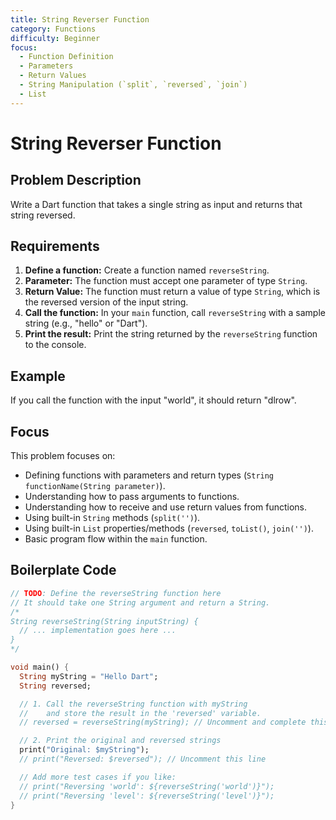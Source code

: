 ```yaml
---
title: String Reverser Function
category: Functions
difficulty: Beginner
focus:
  - Function Definition
  - Parameters
  - Return Values
  - String Manipulation (`split`, `reversed`, `join`)
  - List
---
```


# String Reverser Function

## Problem Description

Write a Dart function that takes a single string as input and returns that string reversed.

## Requirements

1.  **Define a function:** Create a function named `reverseString`.
2.  **Parameter:** The function must accept one parameter of type `String`.
3.  **Return Value:** The function must return a value of type `String`, which is the reversed version of the input string.
4.  **Call the function:** In your `main` function, call `reverseString` with a sample string (e.g., "hello" or "Dart").
5.  **Print the result:** Print the string returned by the `reverseString` function to the console.

## Example

If you call the function with the input "world", it should return "dlrow".

## Focus

This problem focuses on:

*   Defining functions with parameters and return types (`String functionName(String parameter)`).
*   Understanding how to pass arguments to functions.
*   Understanding how to receive and use return values from functions.
*   Using built-in `String` methods (`split('')`).
*   Using built-in `List` properties/methods (`reversed`, `toList()`, `join('')`).
*   Basic program flow within the `main` function.

## Boilerplate Code

```dart
// TODO: Define the reverseString function here
// It should take one String argument and return a String.
/*
String reverseString(String inputString) {
  // ... implementation goes here ...
}
*/

void main() {
  String myString = "Hello Dart";
  String reversed;

  // 1. Call the reverseString function with myString
  //    and store the result in the 'reversed' variable.
  // reversed = reverseString(myString); // Uncomment and complete this line

  // 2. Print the original and reversed strings
  print("Original: $myString");
  // print("Reversed: $reversed"); // Uncomment this line

  // Add more test cases if you like:
  // print("Reversing 'world': ${reverseString('world')}");
  // print("Reversing 'level': ${reverseString('level')}");
}

```